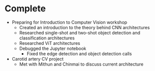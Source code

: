 # Complete
- Preparing for Introduction to Computer Vision workshop
  - Created an introduction to the theory behind CNN architectures
  - Researched single-shot and two-shot object detection and classification architectures
  - Researched ViT architectures
  - Debugged the Jupyter notebook
    - Fixed the edge detection and object detection calls
- Carotid artery CV project
  - Met with Mithun and Chinmai to discuss current architecture
